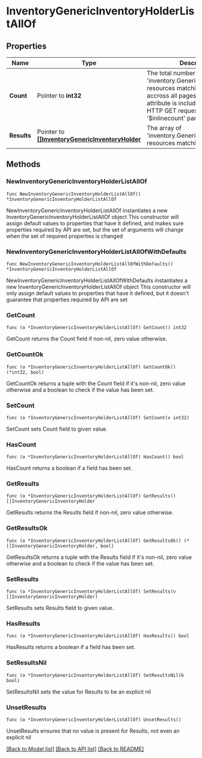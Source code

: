 # InventoryGenericInventoryHolderListAllOf

## Properties

Name | Type | Description | Notes
------------ | ------------- | ------------- | -------------
**Count** | Pointer to **int32** | The total number of &#39;inventory.GenericInventoryHolder&#39; resources matching the request, accross all pages. The &#39;Count&#39; attribute is included when the HTTP GET request includes the &#39;$inlinecount&#39; parameter. | [optional] 
**Results** | Pointer to [**[]InventoryGenericInventoryHolder**](InventoryGenericInventoryHolder.md) | The array of &#39;inventory.GenericInventoryHolder&#39; resources matching the request. | [optional] 

## Methods

### NewInventoryGenericInventoryHolderListAllOf

`func NewInventoryGenericInventoryHolderListAllOf() *InventoryGenericInventoryHolderListAllOf`

NewInventoryGenericInventoryHolderListAllOf instantiates a new InventoryGenericInventoryHolderListAllOf object
This constructor will assign default values to properties that have it defined,
and makes sure properties required by API are set, but the set of arguments
will change when the set of required properties is changed

### NewInventoryGenericInventoryHolderListAllOfWithDefaults

`func NewInventoryGenericInventoryHolderListAllOfWithDefaults() *InventoryGenericInventoryHolderListAllOf`

NewInventoryGenericInventoryHolderListAllOfWithDefaults instantiates a new InventoryGenericInventoryHolderListAllOf object
This constructor will only assign default values to properties that have it defined,
but it doesn't guarantee that properties required by API are set

### GetCount

`func (o *InventoryGenericInventoryHolderListAllOf) GetCount() int32`

GetCount returns the Count field if non-nil, zero value otherwise.

### GetCountOk

`func (o *InventoryGenericInventoryHolderListAllOf) GetCountOk() (*int32, bool)`

GetCountOk returns a tuple with the Count field if it's non-nil, zero value otherwise
and a boolean to check if the value has been set.

### SetCount

`func (o *InventoryGenericInventoryHolderListAllOf) SetCount(v int32)`

SetCount sets Count field to given value.

### HasCount

`func (o *InventoryGenericInventoryHolderListAllOf) HasCount() bool`

HasCount returns a boolean if a field has been set.

### GetResults

`func (o *InventoryGenericInventoryHolderListAllOf) GetResults() []InventoryGenericInventoryHolder`

GetResults returns the Results field if non-nil, zero value otherwise.

### GetResultsOk

`func (o *InventoryGenericInventoryHolderListAllOf) GetResultsOk() (*[]InventoryGenericInventoryHolder, bool)`

GetResultsOk returns a tuple with the Results field if it's non-nil, zero value otherwise
and a boolean to check if the value has been set.

### SetResults

`func (o *InventoryGenericInventoryHolderListAllOf) SetResults(v []InventoryGenericInventoryHolder)`

SetResults sets Results field to given value.

### HasResults

`func (o *InventoryGenericInventoryHolderListAllOf) HasResults() bool`

HasResults returns a boolean if a field has been set.

### SetResultsNil

`func (o *InventoryGenericInventoryHolderListAllOf) SetResultsNil(b bool)`

 SetResultsNil sets the value for Results to be an explicit nil

### UnsetResults
`func (o *InventoryGenericInventoryHolderListAllOf) UnsetResults()`

UnsetResults ensures that no value is present for Results, not even an explicit nil

[[Back to Model list]](../README.md#documentation-for-models) [[Back to API list]](../README.md#documentation-for-api-endpoints) [[Back to README]](../README.md)


